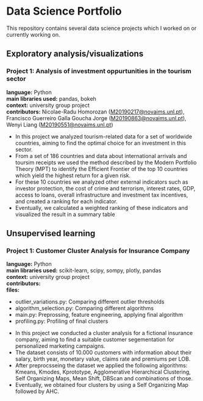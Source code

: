 # Data Science Portfolio
This repository contains several data science projects which I worked on or currently working on.

## Exploratory analysis/visualizations
### Project 1: Analysis of investment oppurtunities in the tourism sector
**language:** Python<br/>
**main libraries used:** pandas, bokeh<br/>
**context:** university group project<br/>
**contributors:** Nicolae-Radu Homorozan (M20190217@novaims.unl.pt), Francisco Guerreiro Galla Goucha Jorge (M20190863@novaims.unl.pt), Wenyi Liang (M20190551@novaims.unl.pt)<br/>

- In this project we analyzed tourism-related data for a set of worldwide countries, aiming to find the optimal choice for an investment in this sector. 
- From a set of 186 countries and data about international arrivals and toursim receipts we used the method described by the Modern Portfolio Theory (MPT) to identify the Efficient Frontier of the top 10 countries which yield the highest return for a given risk. 
- For these 10 countries we analyzed other external indicators such as investor protection, the cost of crime and terrorism, interest rates, GDP, access to loans, overall infrastructure and investment tax incentives, and created a ranking for each indicator. 
- Eventually, we calculated a weighted ranking of these indicators and visualized the result in a summary table


## Unsupervised learning 
### Project 1: Customer Cluster Analysis for Insurance Company 
**language:** Python<br/>
**main libraries used:** scikit-learn, scipy, sompy, plotly, pandas  <br/>
**context:** university group project<br/>
**contributors:** <br/>
**files:**
+ outlier_variations.py: Comparing different outlier thresholds
+ algorithm_selection.py: Comparing different algorithms
+ main.py: Preprossing, feature engineering, applying final algorithm
+ profiling.py: Profiling of final clusters

- In this project we conducted a cluster analysis for a fictional insurance company, aiming to find a suitable customer segementation for personalized marketing campaigns. 
- The dataset consists of 10.000 customers with information about their salary, birth year, monetary value, claims rate and premiums per LOB.
- After preprocsseing the dataset we applied the following algorithms: Kmeans, Kmodes, Kprototype, Agglomerative Hierarchical Clustering, Self Organizing Maps, Mean Shift, DBScan and combinations of those. 
- Eventually, we obtained four clusters by using a Self Organizing Map followed by AHC.
